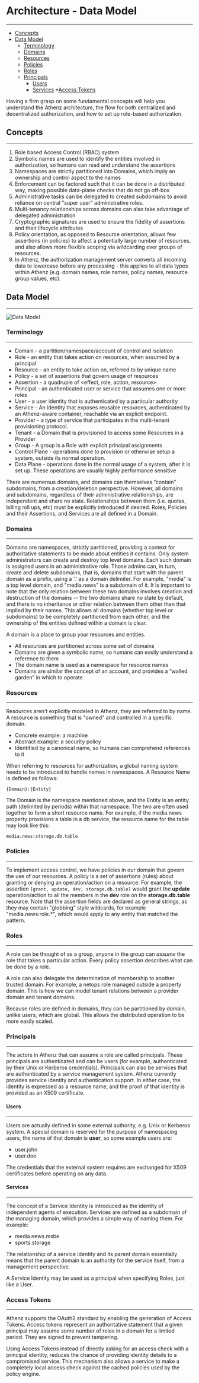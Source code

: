 # Architecture - Data Model
-------------------------------

* [Concepts](#concepts)
* [Data Model](#data-model)
    * [Terminology](#terminology)
    * [Domains](#domains)
    * [Resources](#resources)
    * [Policies](#policies)
    * [Roles](#roles)
    * [Principals](#principals)
        * [Users](#users)
        * [Services](#services)
    *[Access Tokens](#access-tokens)

Having a firm grasp on some fundamental concepts will help you
understand the Athenz architecture, the flow for both centralized and
decentralized authorization, and how to set up role-based authorization.

## Concepts
-----------

1. Role based Access Control (RBAC) system
2. Symbolic names are used to identify the entities involved in authorization,
   so humans can read and understand the assertions
3. Namespaces are strictly partitioned into Domains, which imply an ownership
   and control aspect to the names
4. Enforcement can be factored such that it can be done in a distributed way,
   making possible data-plane checks that do not go off-box
5. Administrative tasks can be delegated to created subdomains to avoid reliance
   on central "super user" administrative roles.
6. Multi-tenancy relationships across domains can also take advantage of delegated
   administration
7. Cryptographic signatures are used to ensure the fidelity of assertions and
   their lifecycle attributes
8. Policy orientation, as opposed to Resource orientation, allows few assertions
   (in policies) to affect a potentially large number of resources, and also allows
   more flexible scoping via wildcarding over groups of resources.
9. In Athenz, the authorization management server converts all incoming
   data to lowercase before any processing - this applies to all data types
   within Athenz (e.g. domain names, role names, policy names, resource
   group values, etc).


## Data Model
-------------

![Data Model](images/data_model.png)

### Terminology
---------------

* Domain - a partition/namespace/account of control and isolation
* Role - an entity that takes action on resources, when assumed by a principal
* Resource - an entity to take action on, referred to by unique name
* Policy - a set of assertions that govern usage of resources
* Assertion - a quadruple of &lt;effect, role, action, resource&gt;
* Principal - an authenticated user or service that assumes one or more roles
* User - a user identity that is authenticated by a particular authority
* Service - An identity that exposes reusable resources, authenticated by
  an Athenz-aware container, reachable via an explicit endpoint.
* Provider - a type of service that participates in the multi-tenant provisioning protocol.
* Tenant - a Domain that is provisioned to access some Resources in a Provider
* Group - A group is a Role with explicit principal assignments
* Control Plane - operations done to provision or otherwise setup a system,
  outside its normal operation.
* Data Plane - operations done in the normal usage of a system, after it is
  set up. These operations are usually highly performance sensitive

There are numerous domains, and domains can themselves “contain” subdomains,
from a creation/deletion perspective. However, all domains and subdomains,
regardless of their administrative relationships, are independent and share
no state. Relationships between them (i.e. quotas, billing roll ups, etc)
must be explicitly introduced if desired. Roles, Policies and their Assertions,
and Services are all defined in a Domain.

### Domains
-----------

Domains are namespaces, strictly partitioned, providing a context for
authoritative statements to be made about entities it contains. Only
system administrators can create and destroy top level domains. Each
such domain is assigned users in an administrative role. Those admins
can, in turn, create and delete subdomains, that is, domains that start
with the parent domain as a prefix, using a '.' as a domain delimiter.
For example, "media" is a top level domain, and "media.news" is a
subdomain of it. It is important to note that the only relation between
these two domains involves creation and destruction of the domains --
the two domains share no state by default, and there is no inheritance
or other relation between them other than that implied by their names.
This allows all domains (whether top level or subdomains) to be
completely partitioned from each other, and the ownership of the
entities defined within a domain is clear.

A domain is a place to group your resources and entities.

-   All resources are partitioned across some set of domains
-   Domains are given a symbolic name, so humans can easily understand a
    reference to them
-   The domain name is used as a namespace for resource names
-   Domains are similar the concept of an account, and provides a
    “walled garden” in which to operate

### Resources
-------------

Resources aren't explicitly modeled in Athenz, they are referred to by
name. A resource is something that is "owned" and controlled in a
specific domain.

-   Concrete example: a machine
-   Abstract example: a security policy
-   Identified by a canonical name, so humans can comprehend references
    to it

When referring to resources for authorization, a global naming system
needs to be introduced to handle names in namespaces. A Resource
Name is defined as follows:

    {Domain}:{Entity}

The Domain is the namespace mentioned above, and the Entity is an entity
path (delimited by periods) within that namespace. The two are often
used together to form a short resource name. For example, if the
media.news property provisions a table in a db service, the resource
name for the table may look like this:

    media.news:storage.db.table

### Policies
------------

To implement access control, we have policies in our domain that govern
the use of our resources. A policy is a set of assertions (rules) about
granting or denying an operation/action on a resource. For example, the
assertion `[grant, update, dev, storage.db.table]` would grant the
**update** operation/action to all the members in the **dev** role on
the **storage.db.table** resource. Note that the assertion fields are
declared as general strings, as they may contain "globbing" style
wildcards, for example "media.news:role.*", which would apply to any
entity that matched the pattern.

### Roles
---------

A role can be thought of as a group, anyone in the group can *assume*
the role that takes a particular action. Every policy assertion
describes what can be done by a role.

A role can also delegate the determination of membership to another
trusted domain. For example, a netops role managed outside a property
domain. This is how we can model tenant relations between a provider
domain and tenant domains.

Because roles are defined in domains, they can be partitioned by domain,
unlike users, which are global. This allows the distributed operation to
be more easily scaled.

### Principals
--------------

The actors in Athenz that can assume a role are called principals. These
principals are authenticated and can be users (for example, authenticated by
their Unix or Kerberos credentials). Principals can also be services that
are authenticated by a service management system. Athenz currently provides
service identity and authentication support. In either case, the identity
is expressed as a resource name, and the proof of that identity is provided
as an X509 certificate.

#### Users
----------

Users are actually defined in some external authority, e.g. Unix or Kerberos
system. A special domain is reserved for the purpose of namespacing users,
the name of that domain is **user**, so some example users are:

* user.john
* user.doe

The credentials that the external system requires are exchanged for X509 certificates 
before operating on any data.

#### Services
-------------

The concept of a Service Identity is introduced as the identity of independent
agents of execution. Services are defined as a subdomain of the managing domain,
which provides a simple way of naming them. For example:

* media.news.msbe
* sports.storage

The relationship of a service identity and its parent domain essentially means
that the parent domain is an authority for the service itself, from a management
perspective. 

A Service Identity may be used as a principal when specifying Roles, just like a
User.

### Access Tokens
-----------------

Athenz supports the OAuth2 standard by enabling the generation of Access Tokens.
Access tokens represent an authoritative statement that a given principal may assume 
some number of roles in a domain for a limited period. They are signed to prevent tampering.

Using Access Tokens instead of directly asking for an access check with a principal identity, reduces
the chance of providing identity details to a compromised service.
This mechanism also allows a service to make a completely local access check against the cached 
policies used by the policy engine.